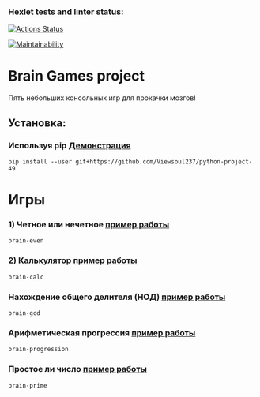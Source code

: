 ### Hexlet tests and linter status:
[![Actions Status](https://github.com/Viewsoul237/python-project-49/workflows/hexlet-check/badge.svg)](https://github.com/Viewsoul237/python-project-49/actions)

[![Maintainability](https://api.codeclimate.com/v1/badges/7e4d2c87224589c0c292/maintainability)](https://codeclimate.com/github/Viewsoul237/python-project-49/maintainability)

# Brain Games project

Пять небольших консольных игр для прокачки мозгов!

## Установка:

### Используя pip [Демонстрация](https://asciinema.org/a/LJuRoRQAu5mta91P8HBgfbbGh)

```
pip install --user git+https://github.com/Viewsoul237/python-project-49
```


# Игры

### 1) Четное или нечетное [пример работы](https://asciinema.org/a/E2NI7GyRSsfAe6x47zjovfayT)
```
brain-even
```
### 2) Калькулятор [пример работы](https://asciinema.org/a/J0vL291RCEtqFWnLqZHutvGxE) 
```
brain-calc
```
### Нахождение общего делителя (НОД) [пример работы](https://asciinema.org/a/Ubtv8BYOe8PzaMulUGLw2eC1y)
```
brain-gcd
```
### Арифметическая прогрессия [пример работы](https://asciinema.org/a/478TAkml5JcvrZ0NT7inMkPBK)
```
brain-progression
```
### Простое ли число [пример работы](https://asciinema.org/a/bytrtZXQtS2H9LPiLo9Rlcn2R)
```
brain-prime
```
